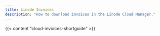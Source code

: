 ```yaml
---
title: Linode Invoices
description: "How to download invoices in the Linode Cloud Manager."
---
```


{{< content "cloud-invoices-shortguide" >}}
